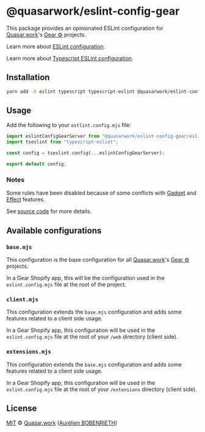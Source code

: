 # @quasarwork/eslint-config-gear

This package provides an opinionated ESLint configuration for [Quasar.work]'s [Gear ⚙️] projects.

Learn more about [ESLint configuration](https://eslint.org/docs/user-guide/configuring).

Learn more about [Typescript ESLint configuration](https://typescript-eslint.io/users/configs).

## Installation

```bash
yarn add -D eslint typescript typescript-eslint @quasarwork/eslint-config-gear
```

## Usage

Add the following to your `estlint.config.mjs` file:

```js
import eslintConfigGearServer from "@quasarwork/eslint-config-gear/eslint.config.server.mjs";
import tseslint from "typescript-eslint";

const config = tseslint.config(...eslintConfigGearServer);

export default config;
```

### Notes

Some rules have been disabled because of some conflicts with [Gadget] and [Effect] features.

See [source code](./eslint.config.base.mjs) for more details.

## Available configurations

### `base.mjs`

This configuration is the base configuration for all [Quasar.work]'s [Gear ⚙️] projects.

In a Gear Shopify app, this will be the configuration used in the `eslint.config.mjs` file at the root of the project.

### `client.mjs`

This configuration extends the `base.mjs` configuration and adds some features related to a client side usage.

In a Gear Shopify app, this configuration will be used in the `eslint.config.mjs` file at the root of your `/web` directory (client side).

### `extensions.mjs`

This configuration extends the `base.mjs` configuration and adds some features related to a client side usage.

In a Gear Shopify app, this configuration will be used in the `eslint.config.mjs` file at the root of your `/extensions` directory (client side).

## License

[MIT] © [Quasar.work] ([Aurélien BOBENRIETH])

[Quasar.work]: https://quasar.work
[Gear ⚙️]: https://github.com/quasarwork/gear
[Gadget]: https://gadget.dev
[effect]: https://github.com/Effect-TS/effect/tree/main
[Aurélien BOBENRIETH]: https://github.com/aurelienbobernieth
[MIT]: https://github.com/quasarwork/gear/blob/main/LICENSE
